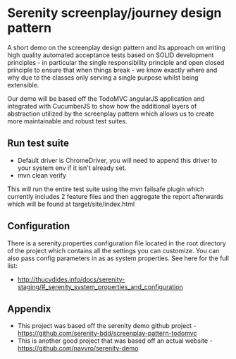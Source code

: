 # Serenity screenplay/journey design pattern

A short demo on the screenplay design pattern and its approach on writing high quality automated acceptance tests based
on SOLID development principles - in particular the single responsibility principle and open closed principle to ensure 
that when things break - we know exactly where and why due to the classes only serving a single purpose whilst being 
extensible. 

Our demo will be based off the TodoMVC angularJS application and integrated with CucumberJS to show how the additional 
layers of abstraction utilized by the screenplay pattern which allows us to create more maintainable and robust test
suites. 

## Run test suite
* Default driver is ChromeDriver, you will need to append this driver to your system env if it isn't already set. 
* mvn clean verify

This will run the entire test suite using the mvn failsafe plugin which currently includes 2 feature files and then 
aggregate the report afterwards which will be found at target/site/index.html

## Configuration
There is a serenity.properties configuration file located in the root directory of the project which contains all the 
settings you can customize. You can also pass config parameters in as as system properties. 
See here for the full list:
* http://thucydides.info/docs/serenity-staging/#_serenity_system_properties_and_configuration

## Appendix
* This project was based off the serenity demo github project - https://github.com/serenity-bdd/screenplay-pattern-todomvc
* This is another good project that was based off an actual website - https://github.com/navvro/serenity-demo

